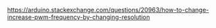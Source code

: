 https://arduino.stackexchange.com/questions/20963/how-to-change-increase-pwm-frequency-by-changing-resolution